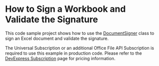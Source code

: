 # How to Sign a Workbook and Validate the Signature

This code sample project shows how to use the [DocumentSigner](https://docs.devexpress.com/OfficeFileAPI/DevExpress.Office.DigitalSignatures.DocumentSigner?p=netframework) class to sign an Excel document and validate the signature.

The Universal Subscription or an additional Office File API Subscription is required to use this example in production code. Please refer to the [DevExpress Subscription](https://www.devexpress.com/buy/net/) page for pricing information.
